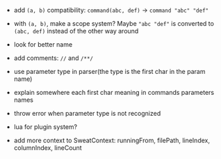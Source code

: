 - add `(a, b)` compatibility: `command(abc, def)` -> `command "abc" "def"`
- with `(a, b)`, make a scope system? Maybe `"abc "def"` is converted to `(abc, def)` instead of the other way around

- look for better name

- add comments: `//` and `/**/`

- use parameter type in parser(the type is the first char in the param name)
- explain somewhere each first char meaning in commands parameters names

- throw error when parameter type is not recognized

- lua for plugin system?

- add more context to SweatContext: runningFrom, filePath, lineIndex, columnIndex, lineCount